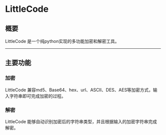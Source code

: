 # LittleCode
## 概要
LittleCode 是一个纯python实现的多功能加密和解密工具。
***
## 主要功能
### 加密
LittleCode 兼容md5、Base64、hex、url、ASCII、DES、AES等加密方式，输入字符串即可完成加密的过程。
### 解密
LittleCode 能够自动识别加密后的字符串类型，并且根据输入的加密字符串完成解密。

